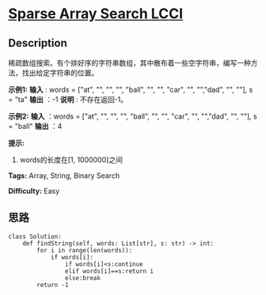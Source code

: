 # [Sparse Array Search LCCI][title]

## Description

稀疏数组搜索。有个排好序的字符串数组，其中散布着一些空字符串，编写一种方法，找出给定字符串的位置。

**示例1:**
            **输入** : words = ["at", "", "", "", "ball", "", "", "car", "", "","dad", "", ""], s = "ta"    **输出** ：-1    **说明** : 不存在返回-1。    

**示例2:**
            **输入** ：words = ["at", "", "", "", "ball", "", "", "car", "", "","dad", "", ""], s = "ball"    **输出** ：4    

**提示:**

  1. words的长度在[1, 1000000]之间


**Tags:** Array, String, Binary Search

**Difficulty:** Easy

## 思路

``` python3
class Solution:
    def findString(self, words: List[str], s: str) -> int:
        for i in range(len(words)):
            if words[i]: 
                if words[i]<s:continue
                elif words[i]==s:return i
                else:break
        return -1

```

[title]: https://leetcode-cn.com/problems/sparse-array-search-lcci
